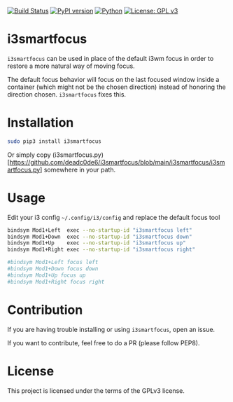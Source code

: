 [![Build Status](https://travis-ci.org/deadc0de6/i3smartfocus.svg?branch=master)](https://travis-ci.org/deadc0de6/i3smartfocus)
[![PyPI version](https://badge.fury.io/py/i3smartfocus.svg)](https://badge.fury.io/py/i3smartfocus)
[![Python](https://img.shields.io/pypi/pyversions/i3smartfocus.svg)](https://pypi.python.org/pypi/i3smartfocus)
[![License: GPL v3](https://img.shields.io/badge/License-GPL%20v3-blue.svg)](http://www.gnu.org/licenses/gpl-3.0)

# i3smartfocus

`i3smartfocus` can be used in place of the default i3wm focus in order
to restore a more natural way of moving focus.

The default focus behavior will focus on the last focused window inside
a container (which might not be the chosen direction) instead of honoring
the direction chosen. `i3smartfocus` fixes this.

# Installation

```bash
sudo pip3 install i3smartfocus
```

Or simply copy (i3smartfocus.py)[https://github.com/deadc0de6/i3smartfocus/blob/main/i3smartfocus/i3smartfocus.py]
somewhere in your path.

# Usage

Edit your i3 config `~/.config/i3/config` and replace the default focus tool
```bash
bindsym Mod1+Left  exec --no-startup-id "i3smartfocus left"
bindsym Mod1+Down  exec --no-startup-id "i3smartfocus down"
bindsym Mod1+Up    exec --no-startup-id "i3smartfocus up"
bindsym Mod1+Right exec --no-startup-id "i3smartfocus right"

#bindsym Mod1+Left focus left
#bindsym Mod1+Down focus down
#bindsym Mod1+Up focus up
#bindsym Mod1+Right focus right
```

# Contribution

If you are having trouble installing or using `i3smartfocus`, open an issue.

If you want to contribute, feel free to do a PR (please follow PEP8).

# License

This project is licensed under the terms of the GPLv3 license.
